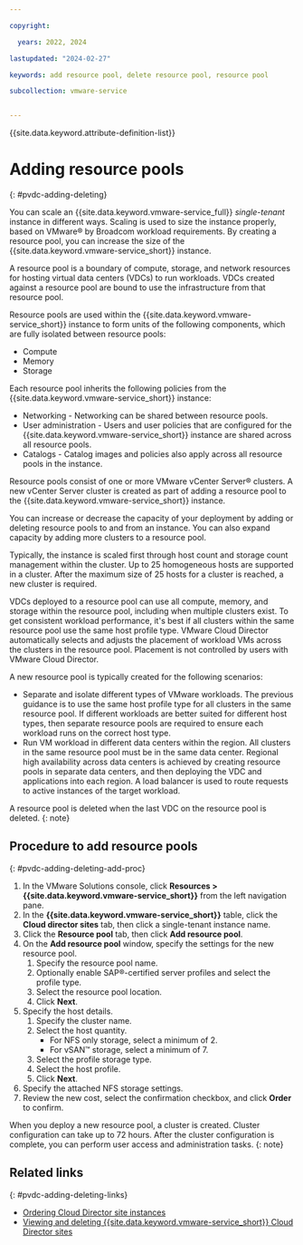 ```yaml
---

copyright:

  years: 2022, 2024

lastupdated: "2024-02-27"

keywords: add resource pool, delete resource pool, resource pool

subcollection: vmware-service


---
```


{{site.data.keyword.attribute-definition-list}}

# Adding resource pools
{: #pvdc-adding-deleting}

You can scale an {{site.data.keyword.vmware-service_full}} *single-tenant* instance in different ways. Scaling is used to size the instance properly, based on VMware® by Broadcom workload requirements. By creating a resource pool, you can increase the size of the {{site.data.keyword.vmware-service_short}} instance.

A resource pool is a boundary of compute, storage, and network resources for hosting virtual data centers (VDCs) to run workloads. VDCs created against a resource pool are bound to use the infrastructure from that resource pool.

Resource pools are used within the {{site.data.keyword.vmware-service_short}} instance to form units of the following components, which are fully isolated between resource pools:
* Compute
* Memory
* Storage

Each resource pool inherits the following policies from the {{site.data.keyword.vmware-service_short}} instance:
* Networking - Networking can be shared between resource pools.
* User administration - Users and user policies that are configured for the {{site.data.keyword.vmware-service_short}} instance are shared across all resource pools.
* Catalogs - Catalog images and policies also apply across all resource pools in the instance.

Resource pools consist of one or more VMware vCenter Server® clusters. A new vCenter Server cluster is created as part of adding a resource pool to the {{site.data.keyword.vmware-service_short}} instance.

You can increase or decrease the capacity of your deployment by adding or deleting resource pools to and from an instance. You can also expand capacity by adding more clusters to a resource pool.

Typically, the instance is scaled first through host count and storage count management within the cluster. Up to 25 homogeneous hosts are supported in a cluster. After the maximum size of 25 hosts for a cluster is reached, a new cluster is required.

VDCs deployed to a resource pool can use all compute, memory, and storage within the resource pool, including when multiple clusters exist. To get consistent workload performance, it's best if all clusters within the same resource pool use the same host profile type. VMware Cloud Director automatically selects and adjusts the placement of workload VMs across the clusters in the resource pool. Placement is not controlled by users with VMware Cloud Director.

A new resource pool is typically created for the following scenarios:
* Separate and isolate different types of VMware workloads. The previous guidance is to use the same host profile type for all clusters in the same resource pool. If different workloads are better suited for different host types, then separate resource pools are required to ensure each workload runs on the correct host type.
* Run VM workload in different data centers within the region. All clusters in the same resource pool must be in the same data center. Regional high availability across data centers is achieved by creating resource pools in separate data centers, and then deploying the VDC and applications into each region. A load balancer is used to route requests to active instances of the target workload.

A resource pool is deleted when the last VDC on the resource pool is deleted.
{: note}

## Procedure to add resource pools
{: #pvdc-adding-deleting-add-proc}

1. In the VMware Solutions console, click **Resources > {{site.data.keyword.vmware-service_short}}** from the left navigation pane.
2. In the **{{site.data.keyword.vmware-service_short}}** table, click the **Cloud director sites** tab, then click a single-tenant instance name.
3. Click the **Resource pool** tab, then click **Add resource pool**.
4. On the **Add resource pool** window, specify the settings for the new resource pool.
    1. Specify the resource pool name.
    2. Optionally enable SAP®-certified server profiles and select the profile type.
    3. Select the resource pool location.
    4. Click **Next**.
5. Specify the host details.
    1. Specify the cluster name.
    2. Select the host quantity.
       * For NFS only storage, select a minimum of 2.
       * For vSAN™ storage, select a minimum of 7.
    3. Select the profile storage type.
    4. Select the host profile.
    5. Click **Next**.
6. Specify the attached NFS storage settings.
7. Review the new cost, select the confirmation checkbox, and click **Order** to confirm.

When you deploy a new resource pool, a cluster is created. Cluster configuration can take up to 72 hours. After the cluster configuration is complete, you can perform user access and administration tasks.
{: note}

## Related links
{: #pvdc-adding-deleting-links}

* [Ordering Cloud Director site instances](/docs/vmware-service?topic=vmware-service-tenant-ordering)
* [Viewing and deleting {{site.data.keyword.vmware-service_short}} Cloud Director sites](/docs/vmware-service?topic=vmware-service-tenant-viewing-sites)
